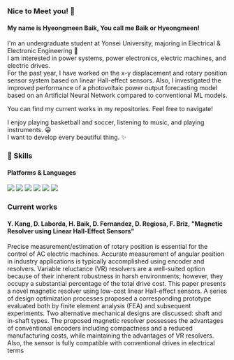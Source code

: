 ### Nice to Meet you! 👋

#### My name is Hyeongmeen Baik, You call me Baik or Hyeongmeen!

I'm an undergraduate student at Yonsei University, majoring in Electrical & Electronic Engineering 🚀  
I am interested in power systems, power electronics, electric machines, and electric drives.  
For the past year, I have worked on the x-y displacement and rotary position sensor system based on linear Hall-effect sensors.
Also, I investigated the improved performance of a photovoltaic power output forecasting model based on an Artificial Neural Network compared to conventional ML models.

You can find my current works in my repositories. Feel free to navigate!

I enjoy playing basketball and soccer, listening to music, and playing instruments. 😀  
I want to develop every beautiful thing. ✨  

### 💪 Skills
#### Platforms & Languages
<p>
  <img src="https://img.shields.io/badge/PyTorch-EE4C2C?style=flat-square&logo=PyTorch&logoColor=white"/>
  <img src="https://img.shields.io/badge/TensorFlow-FF6F00?style=flat-square&logo=TensorFlow&logoColor=black"/>
  <img src="https://img.shields.io/badge/C-A8B9CC?style=flat-square&logo=C&logoColor=black"/>
  <img src="https://img.shields.io/badge/C++-00599C?style=flat-square&logo=C&2B&logoColor=white"/>
  <img src="https://img.shields.io/badge/Python-000000?style=flat-square&logo=Python&logoColor=white"/>
  <img src="https://img.shields.io/badge/Matlab-02569B?style=flat-square&logo=gmail&logoColor=white"/>
</p>

### Current works
#### Y. Kang, D. Laborda, H. Baik, D. Fernandez, D. Regiosa, F. Briz, "Magnetic Resolver using Linear Hall-Effect Sensors"
Precise measurement/estimation of rotary position is essential for the control of AC electric machines. 
Accurate measurement of angular position in industry applications is typically accomplished using encoder and resolvers. 
Variable reluctance (VR) resolvers are a well-suited option because of their inherent robustness in harsh environments; 
however, they occupy a substantial percentage of the total drive cost. 
This paper presents a novel magnetic resolver using low-cost linear Hall-effect sensors. 
A series of design optimization processes proposed a corresponding prototype evaluated both by finite element analysis (FEA) and subsequent experiments. 
Two alternative mechanical designs are discussed: shaft and in-shaft types. 
The proposed magnetic resolver possesses the advantages of conventional encoders including compactness and a reduced manufacturing costs, while maintaining the advantages of VR resolvers. Also, the sensor is fully compatible with conventional drives in electrical terms
   
<!--
**philbaek/philbaek** is a ✨ _special_ ✨ repository because its `README.md` (this file) appears on your GitHub profile.

Here are some ideas to get you started:

- 🔭 I’m currently working on ...
- 🌱 I’m currently learning ...
- 👯 I’m looking to collaborate on ...
- 🤔 I’m looking for help with ...
- 💬 Ask me about ...
- 📫 How to reach me: ...
- 😄 Pronouns: ...
- ⚡ Fun fact: ...
-->


   
